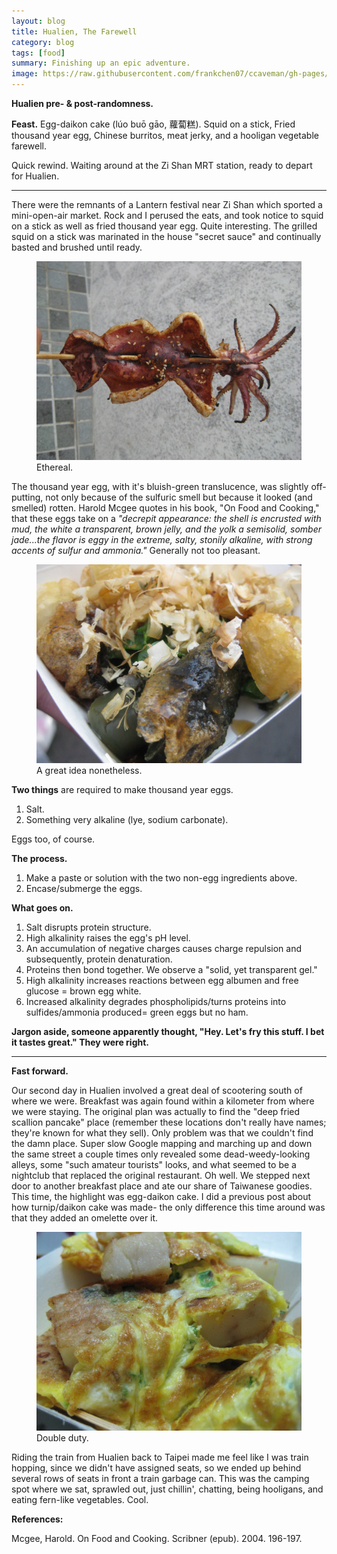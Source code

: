```yaml
---
layout: blog
title: Hualien, The Farewell
category: blog
tags: [food]  
summary: Finishing up an epic adventure.
image: https://raw.githubusercontent.com/frankchen07/ccaveman/gh-pages/images/blog/022513_grilled_squid_courtesy_fc.jpg
---
```


**Hualien pre- & post-randomness.**

**Feast.** Egg-daikon cake (lúo buō gāo, 蘿蔔糕). Squid on a stick, Fried thousand year egg, Chinese burritos, meat jerky, and a hooligan vegetable farewell.

Quick rewind. Waiting around at the Zi Shan MRT station, ready to depart for Hualien.

---

There were the remnants of a Lantern festival near Zi Shan which sported a mini-open-air market. Rock and I perused the eats, and took notice to squid on a stick as well as fried thousand year egg. Quite interesting. The grilled squid on a stick was marinated in the house "secret sauce" and continually basted and brushed until ready.

<figure>
    <img src="https://raw.githubusercontent.com/frankchen07/ccaveman/gh-pages/images/blog/022513_grilled_squid_courtesy_fc.jpg"></img>
    <figcaption>Ethereal.</figcaption>
</figure>

The thousand year egg, with it's bluish-green translucence, was slightly off-putting, not only because of the sulfuric smell but because it looked (and smelled) rotten. Harold Mcgee quotes in his book, "On Food and Cooking," that these eggs take on a *"decrepit appearance: the shell is encrusted with mud, the white a transparent, brown jelly, and the yolk a semisolid, somber jade...the flavor is eggy in the extreme, salty, stonily alkaline, with strong accents of sulfur and ammonia."* Generally not too pleasant.

<figure>
    <img src="https://raw.githubusercontent.com/frankchen07/ccaveman/gh-pages/images/blog/022513_fried_thousand_year_egg_courtesy_fc.jpg"></img>
    <figcaption>A great idea nonetheless.</figcaption>
</figure>

**Two things** are required to make thousand year eggs.

1. Salt.
2. Something very alkaline (lye, sodium carbonate).

Eggs too, of course.

**The process.**

1. Make a paste or solution with the two non-egg ingredients above.
2. Encase/submerge the eggs.

**What goes on.**

1. Salt disrupts protein structure.
2. High alkalinity raises the egg's pH level.
3. An accumulation of negative charges causes charge repulsion and subsequently, protein denaturation.
4. Proteins then bond together. We observe a "solid, yet transparent gel."
3. High alkalinity increases reactions between egg albumen and free glucose = brown egg white.
4. Increased alkalinity degrades phospholipids/turns proteins into sulfides/ammonia produced= green eggs but no ham.

**Jargon aside, someone apparently thought, "Hey. Let's fry this stuff. I bet it tastes great." They were right.**

---

**Fast forward.**

Our second day in Hualien involved a great deal of scootering south of where we were. Breakfast was again found within a kilometer from where we were staying. The original plan was actually to find the "deep fried scallion pancake" place (remember these locations don't really have names; they're known for what they sell). Only problem was that we couldn't find the damn place. Super slow Google mapping and marching up and down the same street a couple times only revealed some dead-weedy-looking alleys, some "such amateur tourists" looks, and what seemed to be a nightclub that replaced the original restaurant. Oh well. We stepped next door to another breakfast place and ate our share of Taiwanese goodies. This time, the highlight was egg-daikon cake. I did a previous post about how turnip/daikon cake was made- the only difference this time around was that they added an omelette over it.

<figure>
    <img src="https://raw.githubusercontent.com/frankchen07/ccaveman/gh-pages/images/blog/030413_a_nei_hu_brinner_1_courtesy_fc.jpg"></img>
    <figcaption>Double duty.</figcaption>
</figure>

Riding the train from Hualien back to Taipei made me feel like I was train hopping, since we didn't have assigned seats, so we ended up behind several rows of seats in front a train garbage can. This was the camping spot where we sat, sprawled out, just chillin', chatting, being hooligans, and eating fern-like vegetables. Cool.

**References:**

Mcgee, Harold. On Food and Cooking. Scribner (epub). 2004. 196-197.
